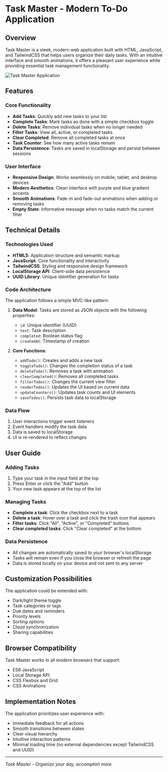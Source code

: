 # Task Master - Modern To-Do Application

## Overview

Task Master is a sleek, modern web application built with HTML, JavaScript, and TailwindCSS that helps users organize their daily tasks. With an intuitive interface and smooth animations, it offers a pleasant user experience while providing essential task management functionality.

![Task Master Application](placeholder-image)

## Features

### Core Functionality

- **Add Tasks**: Quickly add new tasks to your list
- **Complete Tasks**: Mark tasks as done with a simple checkbox toggle
- **Delete Tasks**: Remove individual tasks when no longer needed
- **Filter Tasks**: View all, active, or completed tasks
- **Clear Completed**: Remove all completed tasks at once
- **Task Counter**: See how many active tasks remain
- **Data Persistence**: Tasks are saved in localStorage and persist between sessions

### User Interface

- **Responsive Design**: Works seamlessly on mobile, tablet, and desktop devices
- **Modern Aesthetics**: Clean interface with purple and blue gradient accents
- **Smooth Animations**: Fade-in and fade-out animations when adding or removing tasks
- **Empty State**: Informative message when no tasks match the current filter

## Technical Details

### Technologies Used

- **HTML5**: Application structure and semantic markup
- **JavaScript**: Core functionality and interactivity
- **TailwindCSS**: Styling and responsive design framework
- **LocalStorage API**: Client-side data persistence
- **UUID Library**: Unique identifier generation for tasks

### Code Architecture

The application follows a simple MVC-like pattern:

1. **Data Model**: Tasks are stored as JSON objects with the following properties:
   - `id`: Unique identifier (UUID)
   - `text`: Task description
   - `completed`: Boolean status flag
   - `createdAt`: Timestamp of creation

2. **Core Functions**:
   - `addTodo()`: Creates and adds a new task
   - `toggleTodo()`: Changes the completion status of a task
   - `deleteTodo()`: Removes a task with animation
   - `clearCompleted()`: Removes all completed tasks
   - `filterTodos()`: Changes the current view filter
   - `renderTodos()`: Updates the UI based on current data
   - `updateCounters()`: Updates task counts and UI elements
   - `saveTodos()`: Persists task data to localStorage

### Data Flow

1. User interactions trigger event listeners
2. Event handlers modify the task data
3. Data is saved to localStorage
4. UI is re-rendered to reflect changes

## User Guide

### Adding Tasks

1. Type your task in the input field at the top
2. Press Enter or click the "Add" button
3. Your new task appears at the top of the list

### Managing Tasks

- **Complete a task**: Click the checkbox next to a task
- **Delete a task**: Hover over a task and click the trash icon that appears
- **Filter tasks**: Click "All", "Active", or "Completed" buttons
- **Clear completed tasks**: Click "Clear completed" at the bottom

### Data Persistence

- All changes are automatically saved to your browser's localStorage
- Tasks will remain even if you close the browser or refresh the page
- Data is stored locally on your device and not sent to any server

## Customization Possibilities

The application could be extended with:

- Dark/light theme toggle
- Task categories or tags
- Due dates and reminders
- Priority levels
- Sorting options
- Cloud synchronization
- Sharing capabilities

## Browser Compatibility

Task Master works in all modern browsers that support:
- ES6 JavaScript
- Local Storage API
- CSS Flexbox and Grid
- CSS Animations

## Implementation Notes

The application prioritizes user experience with:
- Immediate feedback for all actions
- Smooth transitions between states
- Clear visual hierarchy
- Intuitive interaction patterns
- Minimal loading time (no external dependencies except TailwindCSS and UUID)

---

*Task Master - Organize your day, accomplish more*
